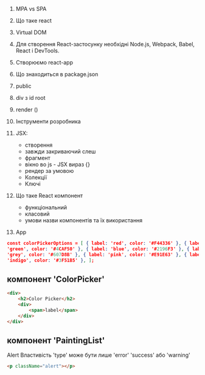 1. MPA vs SPA
2. Що таке react
3. Virtual DOM
4. Для створення React-застосунку необхідні Node.js, Webpack, Babel, React і
   DevTools.
5. Створюємо react-app
6. Що знаходиться в package.json
7. public
8. div з id root
9. render ()
10. Інструменти розробника
11. JSX:

    - створення
    - завжди закриваючий слеш
    - фрагмент
    - вікно во js - JSX вираз {}
    - рендер за умовою
    - Колекції
    - Ключі​

12. Що таке React компонент
    - функціональний
    - класовий
    - умови назви компонентів та їх використання
13. App

```json
const colorPickerOptions = [ { label: 'red', color: '#F44336' }, { label:
'green', color: '#4CAF50' }, { label: 'blue', color: '#2196F3' }, { label:
'grey', color: '#607D8B' }, { label: 'pink', color: '#E91E63' }, { label:
'indigo', color: '#3F51B5' }, ];
```

## компонент 'ColorPicker'

```html
<div>
	<h2>Color Picker</h2>
	<div>
		<span>label</span>
	</div>
</div>
```

## компонент 'PaintingList'

Alert Властивість 'type' може бути лише 'error' 'success' або 'warning'

```html
<p className="alert"></p>
```
